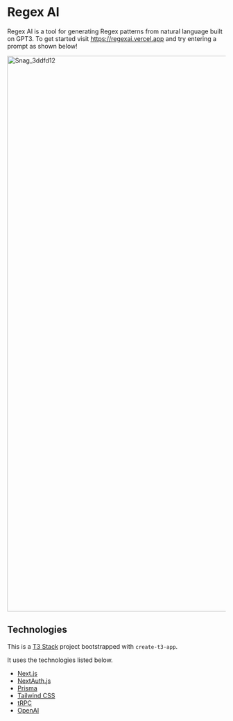 # Regex AI

Regex AI is a tool for generating Regex patterns from natural language built on GPT3. To get started visit https://regexai.vercel.app and try entering a prompt as shown below!

<img width="1280" alt="Snag_3ddfd12" src="https://user-images.githubusercontent.com/61338150/216127224-23bcf569-a6a2-40b0-8826-d849fe541bdd.png">

## Technologies

This is a [T3 Stack](https://create.t3.gg/) project bootstrapped with `create-t3-app`.

It uses the technologies listed below.

- [Next.js](https://nextjs.org)
- [NextAuth.js](https://next-auth.js.org)
- [Prisma](https://prisma.io)
- [Tailwind CSS](https://tailwindcss.com)
- [tRPC](https://trpc.io)
- [OpenAI](https://openai.com/api/)

